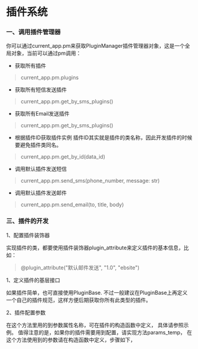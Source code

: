 # 插件系统

### 一、调用插件管理器
你可以通过current_app.pm来获取PluginManager插件管理器对象，这是一个全局对象，当前可以通过pm调用：
- 获取所有插件
> current_app.pm.plugins
- 获取所有短信发送插件
> current_app.pm.get_by_sms_plugins()
- 获取所有Email发送插件
> current_app.pm.get_by_sms_plugins()
- 根据插件ID获取插件实例
插件ID其实就是插件的类名称，因此开发插件的时候要避免插件类同名。
> current_app.pm.get_by_id(data_id)

- 调用默认插件发送短信
> current_app.pm.send_sms(phone_number, message: str)
- 调用默认插件发送邮件
> current_app.pm.send_email(to, title, body)

### 三、插件的开发

1、配置插件装饰器

实现插件的类，都要使用插件装饰器plugin_attribute来定义插件的基本信息，比如：
> @plugin_attribute("默认邮件发送", "1.0", "ebsite")

1、定义插件的基层接口

如果插件简单，也可直接使用PluginBase.
不过一般建议在PluginBase上再定义一个自己的插件规范，这样方便后期获取你所有此类型的插件。

2、插件配置参数


在这个方法里用的到参数属性名称，可在插件的构造函数中定义，
具体请参照示例。
值得注意的是，如果你的插件需要用到配置，请实现方法params_temp，
在这个方法使用到的参数请在构造函数中定义，步骤如下，



